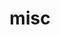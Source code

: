---
layout: page
title: misc
nav: true
nav_order: 5
dropdown: true
children:
    - title: Picxel - HTML Art
      permalink: /picxel/
    - title: GAMES - McGill U
      permalink: https://games.mcgill.ca/
---